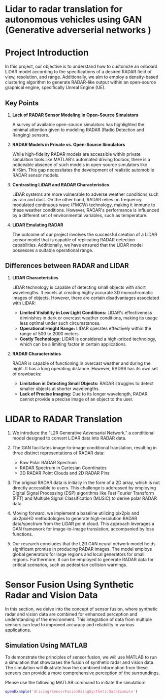 #  Lidar to radar translation for autonomous vehicles using GAN (Generative adverserial networks )
# Project Introduction

In this project, our objective is to understand how to customize an onboard LiDAR model according to the specifications of a desired RADAR field of view, resolution, and range. Additionally, we aim to employ a density-based clustering algorithm to generate RADAR-like output within an open-source graphical engine, specifically Unreal Engine (UE).

## Key Points

1. **Lack of RADAR Sensor Modeling in Open-Source Simulators**
   
   A survey of available open-source simulators has highlighted the minimal attention given to modeling RADAR (Radio Detection and Ranging) sensors.

2. **RADAR Models in Private vs. Open-Source Simulators**
   
   While high-fidelity RADAR models are accessible within private simulation tools like MATLAB's automated driving toolbox, there is a noticeable absence of such models in open-source simulators like AirSim. This gap necessitates the development of realistic automobile RADAR sensor models.

3. **Contrasting LiDAR and RADAR Characteristics**
   
   LiDAR systems are more vulnerable to adverse weather conditions such as rain and dust. On the other hand, RADAR relies on frequency modulated continuous wave (FMCW) technology, making it immune to these weather conditions. However, RADAR's performance is influenced by a different set of environmental variables, such as temperature.

4. **LiDAR Emulating RADAR**
   
   The outcome of our project involves the successful creation of a LiDAR sensor model that is capable of replicating RADAR detection capabilities. Additionally, we have ensured that the LiDAR model possesses a suitable operational range.


## Differences between RADAR and LIDAR

1. **LIDAR Characteristics**

   LIDAR technology is capable of detecting small objects with short wavelengths. It excels at creating highly accurate 3D monochromatic images of objects. However, there are certain disadvantages associated with LIDAR:

   - **Limited Visibility in Low Light Conditions:** LIDAR's effectiveness diminishes in dark or overcast weather conditions, making its usage less optimal under such circumstances.
   - **Operational Height Range:** LIDAR operates effectively within the range of 500 to 2000 meters.
   - **Costly Technology:** LIDAR is considered a high-priced technology, which can be a limiting factor in certain applications.

2. **RADAR Characteristics**

   RADAR is capable of functioning in overcast weather and during the night. It has a long operating distance. However, RADAR has its own set of drawbacks:

   - **Limitation in Detecting Small Objects:** RADAR struggles to detect smaller objects at shorter wavelengths.
   - **Lack of Precise Imaging:** Due to its longer wavelength, RADAR cannot provide a precise image of an object to the user.

# LIDAR to RADAR Translation

1. We introduce the "L2R Generative Adversarial Network," a conditional model designed to convert LiDAR data into RADAR data.

2. The GAN facilitates image-to-image conditional translation, resulting in three distinct representations of RADAR data:
   - Raw Polar RADAR Spectrum
   - RADAR Spectrum in Cartesian Coordinates
   - 3D RADAR Point Clouds and 2D RADAR Pins

3. The original RADAR data is initially in the form of a 2D array, which is not directly accessible to users. This challenge is addressed by employing Digital Signal Processing (DSP) algorithms like Fast Fourier Transform (FFT) and Multiple Signal Classification (MUSIC) to derive polar RADAR data.

4. Moving forward, we implement a baseline utilizing pix2pix and pix2pixHD methodologies to generate high-resolution RADAR data/spectrum from the LiDAR point cloud. This approach leverages a GAN framework for image-to-image translation, accompanied by loss functions.

5. Our research concludes that the L2R GAN neural network model holds significant promise in producing RADAR images. The model employs global generators for large regions and local generators for small regions. Furthermore, it can be employed to generate RADAR data for critical scenarios, such as pedestrian collision warnings.

# Sensor Fusion Using Synthetic Radar and Vision Data

In this section, we delve into the concept of sensor fusion, where synthetic radar and vision data are combined for enhanced perception and understanding of the environment. This integration of data from multiple sensors can lead to improved accuracy and reliability in various applications.

## Simulation Using MATLAB

To demonstrate the principles of sensor fusion, we will use MATLAB to run a simulation that showcases the fusion of synthetic radar and vision data. The simulation will illustrate how the combined information from these sensors can provide a more comprehensive perception of the surroundings.

Please use the following MATLAB command to initiate the simulation:

```matlab
openExample('driving/SensorFusionUsingSyntheticDataExample')









